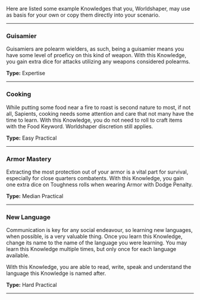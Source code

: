 Here are listed some example Knowledges that you, Worldshaper, may use as basis for your own or copy them directly into your scenario.

___
### Guisamier
Guisamiers are polearm wielders, as such, being a guisamier means you have some level of proeficy on this kind of weapon. With this Knowledge, you gain extra dice for attacks utilizing any weapons considered polearms.

__Type:__ Expertise

___
### Cooking
While putting some food near a fire to roast is second nature to most, if not all, Sapients, cooking needs some attention and care that not many have the time to learn. With this Knowledge, you do not need to roll to craft items with the Food Keyword. Worldshaper discretion still applies.

__Type:__ Easy Practical

___
### Armor Mastery
Extracting the most protection out of your armor is a vital part for survival, especially for close quarters combatents. With this Knowledge, you gain one extra dice on Toughness rolls when wearing Armor with Dodge Penalty.

__Type:__ Median Practical
___
### New Language
Communication is key for any social endeavour, so learning new languages, when possible, is a very valuable thing. Once you learn this Knowledge, change its name to the name of the language you were learning. You may learn this Knowledge multiple times, but only once for each language available.

With this Knowledge, you are able to read, write, speak and understand the language this Knowledge is named after.

__Type:__ Hard Practical

___